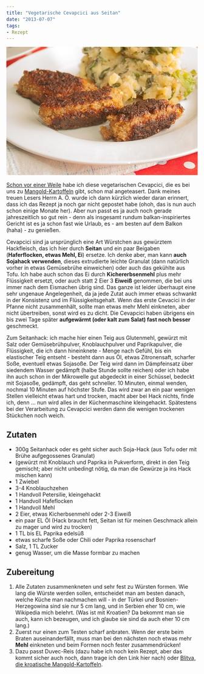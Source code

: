 ```yaml
---
title: "Vegetarische Cevapcici aus Seitan"
date: "2013-07-07" 
tags:
- Rezept
---
```


[![cevapcici](images/cevapcici.jpg)](http://apfeleimer.files.wordpress.com/2013/07/cevapcici.jpg)

[Schon vor einer Weile](http://apfeleimer.wordpress.com/2012/07/22/kohlrabitaler-mit-sesampanade-kartoffelbrei-und-joghurtdipp/ "Kohlrabitaler mit Sesampanade, Kartoffelbrei und Joghurtdipp") habe ich diese vegetarischen Cevapcici, die es bei uns zu [Mangold-Kartoffeln](http://apfeleimer.wordpress.com/2012/03/22/kroatisch/ "Blitva, Kroatische Mangoldkartoffeln") gibt, schon mal angeteasert. Dank meines treuen Lesers Herrn A. Ö. wurde ich dann kürzlich wieder daran erinnert, dass ich das Rezept ja noch gar nicht gepostet habe (ohoh, das is nun auch schon einige Monate her). Aber nun passt es ja auch noch gerade jahreszeitlich so gut rein - denn als insgesamt rundum balkan-inspiriertes Gericht ist es ja schon fast wie Urlaub, es - am besten auf dem Balkon (haha) - zu genießen.

Cevapcici sind ja ursprünglich eine Art Würstchen aus gewürztem Hackfleisch, das ich hier durch **Seitan** und ein paar Beigaben (**Haferflocken, etwas Mehl, Ei**) ersetze. Ich denke aber, man kann **auch Sojahack verwenden**, dieses extrudierte leichte Granulat (dann natürlich vorher in etwas Gemüsebrühe einweichen) oder auch das gekühlte aus Tofu. Ich habe auch schon das Ei durch **Kichererbsenmehl** plus mehr Flüssigkeit ersetzt, oder auch statt 2 Eier 3 **Eiweiß** genommen, die bei uns immer nach dem Eismachen übrig sind. Das ganze ist leider überhaupt eine sehr ungenaue Angelegenheit, da ja jede Zutat auch immer etwas schwankt in der Konsistenz und im Flüssigkeitsgehalt. Wenn das erste Cevacici in der Pfanne nicht zusammenhält, sollte man etwas mehr Mehl einkneten, aber nicht übertreiben, sonst wird es zu dicht. Die Cevapcici haben übrigens ein bis zwei Tage später **aufgewärmt (oder kalt zum Salat) fast noch besser** geschmeckt.

Zum Seitanhack: ich mache hier einen Teig aus Glutenmehl, gewürzt mit Salz oder Gemüsebrühpulver, Knoblauchpulver und Paprikapulver, die Flüssigkeit, die ich dann hineinknete - Menge nach Gefühl, bis ein elastischer Teig entseht - besteht dann aus Öl, etwas Zitronensaft, scharfer Soße, eventuell etwas Sojasoße. Der Teig wird dann im Dämpfeinsatz über siedendem Wasser gedämpft (halbe Stunde sollte reichen) oder ich habe ihn auch schon in der Mikrowelle gut abgedeckt in einer Schüssel, bedeckt mit Sojasoße, gedämpft, das geht schneller. 10 Minuten, einmal wenden, nochmal 10 Minuten auf höchster Stufe. Das wird zwar an ein paar wenigen Stellen vielleicht etwas hart und trocken, macht aber bei Hack nichts, finde ich, denn ... nun wird alles in der Küchenmaschine kleingehackt. Spätestens bei der Verarbeitung zu Cevapcici werden dann die wenigen trockenen Stückchen noch weich.

## Zutaten

- 300g Seitanhack oder es geht sicher auch Soja-Hack (aus Tofu oder mit Brühe aufgegossenes Granulat)
- (gewürzt mit Knoblauch und Paprika in Pukverform, direkt in den Teig gemischt; aber nicht unbedingt nötig, da man die Gewürze ja ins Hack mischen kann)
- 1 Zwiebel
- 3-4 Knoblauchzehen
- 1 Handvoll Petersilie, kleingehackt
- 1 Handvoll Hafeflocken
- 1 Handvoll Mehl
- 2 Eier, etwas Kicherbsenmehl oder 2-3 Eiweiß
- ein paar EL Öl (Hack braucht fett, Seitan ist für meinen Geschmack allein zu mager und wird zu trocken)
- 1 TL bis EL Paprika edelsüß
- etwas scharfe Soße oder Chili oder Paprika rosenscharf
- Salz, 1 TL Zucker
- genug Wasser, um die Masse formbar zu machen

## Zubereitung

1. Alle Zutaten zusammenkneten und sehr fest zu Würsten formen. Wie lang die Würste werden sollen, entscheidet man am besten danach, welche Küche man nachmachen will - in der Türkei und Bosnien-Herzegowina sind sie nur 5 cm lang, und in Serbien eher 10 cm, wie Wikipedia mich belehrt. (Was ist mit Kroatien? Da bekommt man sie auch, kann ich bezeugen, und ich glaube sie sind da auch eher 10 cm lang.)
2. Zuerst nur einen zum Testen scharf anbraten. Wenn der erste beim Braten auseinanderfällt, muss man bei den nächsten noch etwas mehr **Mehl** einkneten und beim Formen noch fester zusammendrücken!
3. Dazu passt Duvec-Reis (dazu habe ich noch kein Rezept, aber das kommt sicher auch noch, dann trage ich den Link hier nach) oder [Blitva, die kroatische Mangold-Kartoffeln](http://apfeleimer.wordpress.com/2012/03/22/kroatisch/ "Blitva, Kroatische Mangoldkartoffeln").
